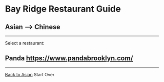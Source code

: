 # Bay Ridge Restaurant Guide
## Asian --> Chinese
---
Select a restaurant:
## Panda https://www.pandabrooklyn.com/
---
[Back to Asian](asian.md)
Start Over
